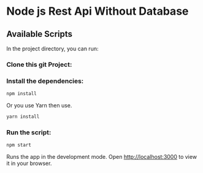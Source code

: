 # Node js Rest Api Without Database

## Available Scripts

In the project directory, you can run:

### Clone this git Project:

### Install the dependencies:

```bash
npm install
```

Or you use Yarn then use.

```bash
yarn install
```

### Run the script:

```bash
npm start
```

Runs the app in the development mode.
Open [http://localhost:3000](http://localhost:3000) to view it in your browser.
